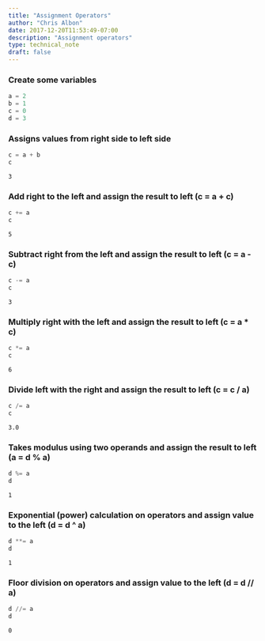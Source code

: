 ```yaml
---
title: "Assignment Operators"
author: "Chris Albon"
date: 2017-12-20T11:53:49-07:00
description: "Assignment operators"
type: technical_note
draft: false
---
```

### Create some variables


```python
a = 2
b = 1
c = 0
d = 3
```

### Assigns values from right side to left side


```python
c = a + b
c
```




    3



### Add right to the left and assign the result to left (c = a + c)


```python
c += a
c
```




    5



### Subtract right from the left and assign the result to left (c = a - c)


```python
c -= a
c
```




    3



### Multiply right with the left and assign the result to left (c = a * c)


```python
c *= a
c
```




    6



### Divide left with the right and assign the result to left (c = c / a)


```python
c /= a
c
```




    3.0



### Takes modulus using two operands and assign the result to left (a = d % a)


```python
d %= a
d
```




    1



### Exponential (power) calculation on operators and assign value to the left (d = d ^ a)


```python
d **= a
d
```




    1



### Floor division on operators and assign value to the left (d = d // a)


```python
d //= a
d
```




    0


